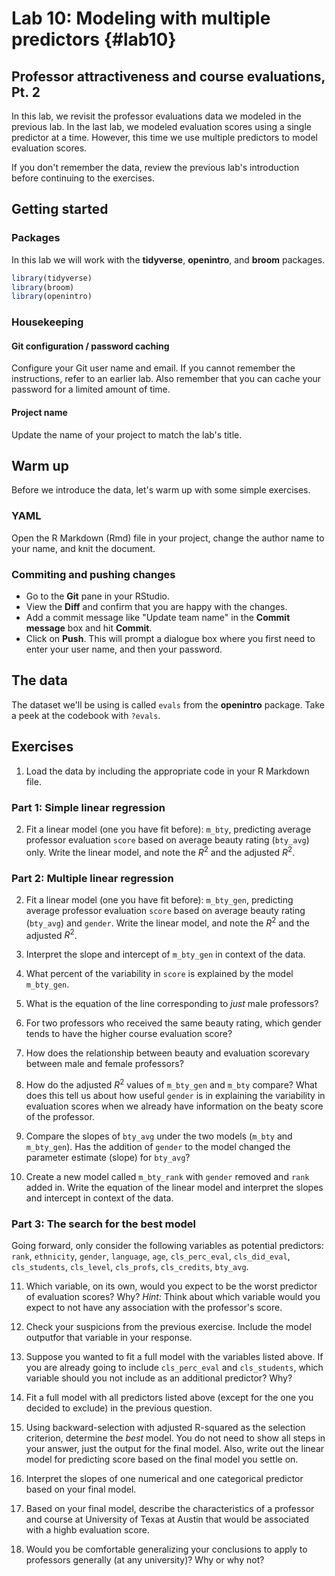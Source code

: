 
# Lab 10: Modeling with multiple predictors {#lab10}
## Professor attractiveness and course evaluations, Pt. 2



In this lab, we revisit the professor evaluations data we modeled in the previous lab. In the last lab, we modeled evaluation scores using a single predictor at a time. However, this time we use multiple predictors to model evaluation scores.

If you don't remember the data, review the previous lab's introduction before continuing to the exercises.

## Getting started

### Packages

In this lab we will work with the **tidyverse**, **openintro**, and **broom** packages.


```r
library(tidyverse) 
library(broom)
library(openintro)
```

### Housekeeping

#### Git configuration / password caching

Configure your Git user name and email. If you cannot remember the instructions, refer to an earlier lab. Also remember that you can cache your password for a limited amount of time.

#### Project name

Update the name of your project to match the lab's title.

## Warm up


Before we introduce the data, let's warm up with some simple exercises.

### YAML

Open the R Markdown (Rmd) file in your project, change the author name to your name, and knit the document.

### Commiting and pushing changes

- Go to the **Git** pane in your RStudio. 
- View the **Diff** and confirm that you are happy with the changes.
- Add a commit message like "Update team name" in the **Commit message** box and hit **Commit**.
- Click on **Push**. This will prompt a dialogue box where you first need to enter your user name, and then your password.


## The data

The dataset we'll be using is called `evals` from the **openintro** package. Take a peek at the codebook with `?evals`.

## Exercises

1. Load the data by including the appropriate code in your R Markdown file.

### Part 1: Simple linear regression

2. Fit a linear model (one you have fit before): `m_bty`, predicting average
   professor evaluation `score` based on average beauty rating (`bty_avg`) only. Write the 
   linear model, and note the $R^2$ and the adjusted $R^2$.

### Part 2: Multiple linear regression

2. Fit a linear model (one you have fit before): `m_bty_gen`, predicting average
   professor evaluation `score` based on average beauty rating (`bty_avg`) and `gender`. 
   Write the linear model, and note the $R^2$ and the adjusted $R^2$.
   
3. Interpret the slope and intercept of `m_bty_gen` in context of the data.

4. What percent of the variability in `score` is explained by the model `m_bty_gen`.

5.  What is the equation of the line corresponding to *just* male professors?
    
6.  For two professors who received the same beauty rating, which gender tends to have the higher course evaluation score?
    
7. How does the relationship between beauty and evaluation scorevary between male and female professors?
    
8. How do the adjusted $R^2$ values of `m_bty_gen` and `m_bty` compare? What does this tell us about how useful `gender` is in explaining the variability in evaluation scores when we already have information on the beaty score of the professor.

9. Compare the slopes of `bty_avg` under the two models (`m_bty` and `m_bty_gen`). Has the addition of `gender` to the model changed the parameter estimate (slope) for `bty_avg`?
    
10. Create a new model called `m_bty_rank` with `gender` removed and `rank`  added in. Write the equation of the linear model and interpret the slopes and intercept in context of the data. 

### Part 3: The search for the best model

Going forward, only consider the following variables as potential predictors: `rank`, `ethnicity`, `gender`, `language`, `age`, `cls_perc_eval`, `cls_did_eval`, `cls_students`, `cls_level`, `cls_profs`, `cls_credits`, `bty_avg`.

11. Which variable, on its own, would you expect to be the worst predictor of evaluation scores? Why? *Hint:* Think about which variable would you expect to not have any association with the professor's score.

12. Check your suspicions from the previous exercise. Include the model outputfor that variable in your response.
    
13. Suppose you wanted to fit a full model with the variables listed above. If you are already going to include `cls_perc_eval` and `cls_students`, which variable should you not include as an additional predictor? Why?

14. Fit a full model with all predictors listed above (except for the one you decided to exclude) in the previous question.

15. Using backward-selection with adjusted R-squared as the selection criterion, determine the *best* model. You do not need to show all steps in your answer, just the output for the final model. Also, write out the linear model for predicting score based on the final model you settle on.

16. Interpret the slopes of one numerical and one categorical predictor based on your final model.

17. Based on your final model, describe the characteristics of a professor and course at University of Texas at Austin that would be associated with a highb evaluation score.

18. Would you be comfortable generalizing your conclusions to apply to professors generally (at any university)? Why or why not?
    
